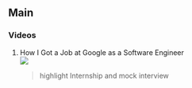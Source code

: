 ## Main



### Videos
  1. How I Got a Job at Google as a Software Engineer<br>
     [![](https://img.youtube.com/vi/UPO-9iMjBpc/0.jpg)](vid1)
     > highlight Internship and mock interview



[vid1]: https://www.youtube.com/watch?v=UPO-9iMjBpc
